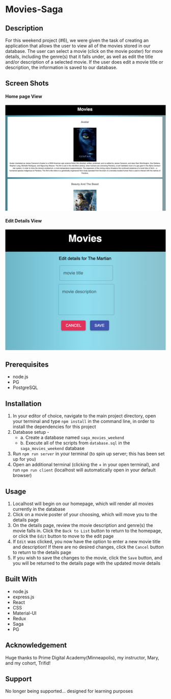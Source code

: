 # Movies-Saga

## Description
For this weekend project (#6), we were given the task of creating an application that allows the user to view all of the movies stored in our database.  The user can select a movie (click on the movie poster) for more details, including the genre(s) that it falls under, as well as edit the title and/or description of a selected movie.  If the user does edit a movie title or description, the information is saved to our database.

## Screen Shots

#### Home page View

![Add Entry Page](movie_saga_screenshot.png)

#### Edit Details View

![Add Entry Page](movie_saga_screenshot2.png)

## Prerequisites

-   node.js
-   PG
-   PostgreSQL


## Installation

1. In your editor of choice, navigate to the main project directory, open your terminal and type `npm install` in the command line, in order to install the dependencies for this project
2. Database setup -
    -   a.  Create a database named `saga_movies_weekend`
    -   b.  Execute all of the scripts from `database.sql` in the `saga_movies_weekend` database
3. Run `npm run server` in your terminal (to spin up server; this has been set up for you)
4. Open an additional terminal (clicking the + in your open terminal), and run `npm run client` (localhost will automatically open in your default browser)

## Usage

1. Localhost will begin on our homepage, which will render all movies currently in the database
2. Click on a movie poster of your choosing, which will move you to the details page
3. On the details page, review the movie description and genre(s) the movie falls in. Click the `Back to List` button to return to the homepage, or click the `Edit` button to move to the edit page
4. If `Edit` was clicked, you now have the option to enter a new movie title and description!  If there are no desired changes, click the    `Cancel` button to return to the details page
5. If you wish to save the changes to the movie, click the `Save` button, and you will be returned to the details page with the updated movie details

## Built With
-   node.js
-   express.js
-   React
-   CSS
-   Material-UI
-   Redux
-   Saga
-   PG

## Acknowledgement
Huge thanks to Prime Digital Academy(Minneapolis), my instructor, Mary, and my cohort, Trifid!

## Support
No longer being supported... designed for learning purposes
